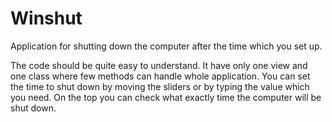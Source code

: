 # Winshut
Application for shutting down the computer after the time which you set up.

The code should be quite easy to understand. It have only one view and one class where few methods can handle whole application.
You can set the time to shut down by moving the sliders or by typing the value which you need. On the top you can check what exactly time the computer will be shut down.
